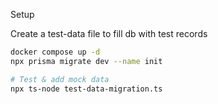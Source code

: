 
Setup

Create a test-data file to fill db with test records

```bash
docker compose up -d
npx prisma migrate dev --name init

# Test & add mock data
npx ts-node test-data-migration.ts
```
